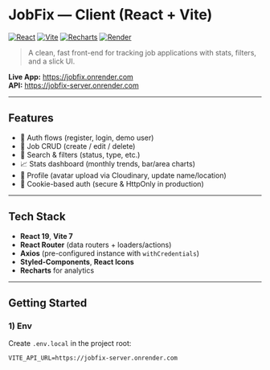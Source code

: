 # JobFix — Client (React + Vite)

[![React](https://img.shields.io/badge/React-19-61dafb?logo=react&logoColor=061a23)](https://react.dev/)
[![Vite](https://img.shields.io/badge/Vite-7-646cff?logo=vite&logoColor=fff)](https://vitejs.dev/)
[![Recharts](https://img.shields.io/badge/Charts-Recharts-00bcd4)](https://recharts.org/)
[![Render](https://img.shields.io/badge/Hosted%20on-Render-46e3b7?logo=render&logoColor=fff)](https://render.com/)

> A clean, fast front-end for tracking job applications with stats, filters, and a slick UI.

**Live App:** https://jobfix.onrender.com  
**API:** https://jobfix-server.onrender.com

---

## Features

- 🔐 Auth flows (register, login, demo user)
- 🧰 Job CRUD (create / edit / delete)
- 🧭 Search & filters (status, type, etc.)
- 📈 Stats dashboard (monthly trends, bar/area charts)
- 👤 Profile (avatar upload via Cloudinary, update name/location)
- 🍪 Cookie-based auth (secure & HttpOnly in production)

---

## Tech Stack

- **React 19**, **Vite 7**
- **React Router** (data routers + loaders/actions)
- **Axios** (pre-configured instance with `withCredentials`)
- **Styled-Components**, **React Icons**
- **Recharts** for analytics

---

## Getting Started

### 1) Env

Create `.env.local` in the project root:

```env
VITE_API_URL=https://jobfix-server.onrender.com
```
